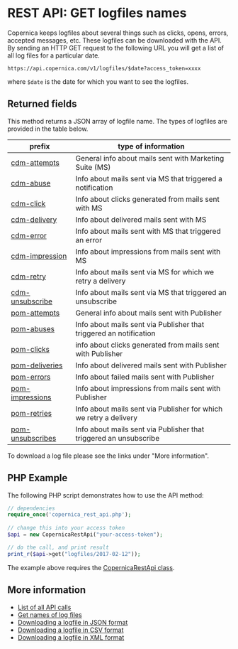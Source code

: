 # REST API: GET logfiles names

Copernica keeps logfiles about several things such as clicks, opens, errors, 
accepted messages, etc. These logfiles can be downloaded with the API.
By sending an HTTP GET request to the following URL you will get a list of
all log files for a particular date.

`https://api.copernica.com/v1/logfiles/$date?access_token=xxxx`

where `$date` is the date for which you want to see the logfiles.

## Returned fields

This method returns a JSON array of logfile name. The types of logfiles
are provided in the table below. 

| prefix                                            | type of information                                                |
| --------------------------------------------------|--------------------------------------------------------------------|
| [cdm-attempts](rest-cdm-attempts-logfile)         | General info about mails sent with Marketing Suite (MS)            |
| [cdm-abuse](rest-cdm-abuse-logfile)               | Info about mails sent via MS that triggered a notification         |
| [cdm-click](rest-cdm-click-logfile)               | Info about clicks generated from mails sent with MS                |
| [cdm-delivery](rest-cdm-delivery-logfile)         | Info about delivered mails sent with MS                            |
| [cdm-error](rest-cdm-error-logfile)               | Info about mails sent with MS that triggered an error              |
| [cdm-impression](rest-cdm-impression-logfile)     | Info about impressions from mails sent with MS                     |
| [cdm-retry](rest-cdm-retry-logfile)               | Info about mails sent via MS for which we retry a delivery         |
| [cdm-unsubscribe](rest-cdm-unsubscribe-logfile)   | Info about mails sent via MS that triggered an unsubscribe         |
| [pom-attempts](rest-pom-attempts-logfile)         | General info about mails sent with Publisher                       |
| [pom-abuses](rest-pom-abuses-logfile)             | Info about mails sent via Publisher that triggered an notification |
| [pom-clicks](rest-pom-clicks-logfile)             | info about clicks generated from mails sent with Publisher         |
| [pom-deliveries](rest-pom-deliveries-logfile)     | Info about delivered mails sent with Publisher                     |
| [pom-errors](rest-pom-errors-logfile)             | Info about failed mails sent with Publisher                        |
| [pom-impressions](rest-pom-impressions-logfile)   | Info about impressions from mails sent with Publisher              |
| [pom-retries](rest-pom-retries-logfile)           | Info about mails sent via Publisher for which we retry a delivery  |
| [pom-unsubscribes](rest-pom-unsubscribes-logfile) | Info about mails sent via Publisher that triggered an unsubscribe  |

To download a log file please see the links under "More information".

## PHP Example

The following PHP script demonstrates how to use the API method:

```php
// dependencies
require_once('copernica_rest_api.php');
    
// change this into your access token
$api = new CopernicaRestApi("your-access-token");

// do the call, and print result
print_r($api->get("logfiles/2017-02-12"));
```

The example above requires the [CopernicaRestApi class](rest-php).

## More information

* [List of all API calls](./rest-api.md)
* [Get names of log files](rest-get-logfiles-names)
* [Downloading a logfile in JSON format](./rest-get-logfiles-json.md)
* [Downloading a logfile in CSV format](./rest-get-logfiles-csv.md)
* [Downloading a logfile in XML format](./rest-get-logfiles-xml.md)
